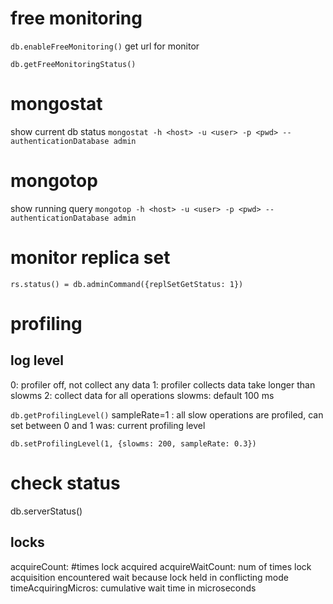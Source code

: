# free monitoring
`db.enableFreeMonitoring()`
get url for monitor

`db.getFreeMonitoringStatus()`

# mongostat
show current db status
`mongostat -h <host> -u <user> -p <pwd> --authenticationDatabase admin`

# mongotop
show running query
`mongotop -h <host> -u <user> -p <pwd> --authenticationDatabase admin`

# monitor replica set
`rs.status() = db.adminCommand({replSetGetStatus: 1})`

# profiling
## log level
0: profiler off, not collect any data
1: profiler collects data take longer than slowms
2: collect data for all operations
slowms: default 100 ms

`db.getProfilingLevel()`
sampleRate=1 : all slow operations are profiled, can set between 0 and 1
was: current profiling level

`db.setProfilingLevel(1, {slowms: 200, sampleRate: 0.3})`

# check status
db.serverStatus()

## locks
acquireCount: #times lock acquired
acquireWaitCount: num of times lock acquisition encountered wait because lock held in conflicting mode
timeAcquiringMicros: cumulative wait time in microseconds












